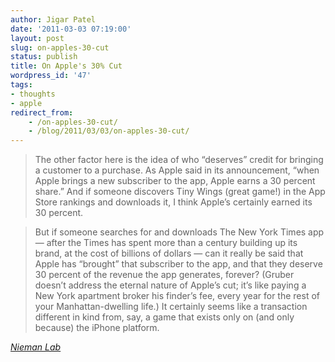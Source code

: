 ```yaml
---
author: Jigar Patel
date: '2011-03-03 07:19:00'
layout: post
slug: on-apples-30-cut
status: publish
title: On Apple's 30% Cut
wordpress_id: '47'
tags:
- thoughts
- apple
redirect_from:
    - /on-apples-30-cut/
    - /blog/2011/03/03/on-apples-30-cut/
---
```


>The other factor here is the idea of who “deserves” credit for bringing a customer to a purchase. As Apple said in its announcement, “when Apple brings a new subscriber to the app, Apple earns a 30 percent share.” And if someone discovers Tiny Wings (great game!) in the App Store rankings and downloads it, I think Apple’s certainly earned its 30 percent.

>But if someone searches for and downloads The New York Times app — after the Times has spent more than a century building up its brand, at the cost of billions of dollars — can it really be said that Apple has “brought” that subscriber to the app, and that they deserve 30 percent of the revenue the app generates, forever? (Gruber doesn’t address the eternal nature of Apple’s cut; it’s like paying a New York apartment broker his finder’s fee, every year for the rest of your Manhattan-dwelling life.) It certainly seems like a transaction different in kind from, say, a game that exists only on (and only because) the iPhone platform.

*[Nieman Lab](http://www.niemanlab.org/2011/03/john-gruber-on-apples-30-cut-to-the-victor-goes-the-pricing-power/)*



